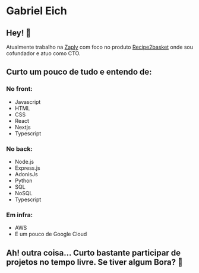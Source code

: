 # Gabriel Eich

## Hey! :metal:
Atualmente trabalho na [Zaply](https://zaply.com.br/) com foco no produto [Recipe2basket](https://recipe2basket.com/) onde sou cofundador e atuo como CTO.

## Curto um pouco de tudo e entendo de:

### No front:
- Javascript
- HTML
- CSS
- React
- Nextjs
- Typescript

### No back:
- Node.js
- Express.js
- AdonisJs
- Python
- SQL
- NoSQL
- Typescript

### Em infra:
- AWS
- E um pouco de Google Cloud

## Ah! outra coisa... Curto bastante participar de projetos no tempo livre. Se tiver algum Bora? :rocket:
